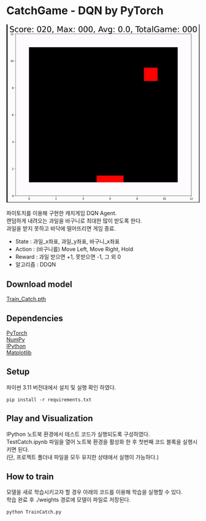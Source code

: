 # CatchGame - DQN by PyTorch
![TensorFlowPlayCatch](https://github.com/eaden84/rl-catch-dqn/blob/master/img/TestCatch_Play.gif)

파이토치를 이용해 구현한 캐치게임 DQN Agent.   
랜덤하게 내려오는 과일을 바구니로 최대한 많이 받도록 한다.  
과일을 받지 못하고 바닥에 떨어뜨리면 게임 종료.  

* State : 과일_x좌표, 과일_y좌표, 바구니_x좌표
* Action : (바구니를) Move Left, Move Right, Hold
* Reward : 과일 받으면 +1, 못받으면 -1, 그 외 0
* 알고리즘 : DDQN 


## Download model
[Train_Catch.pth](https://github.com/eaden84/rl-catch-dqn/blob/master/weights/Train_Catch.pth)

## Dependencies

[PyTorch](https://pytorch.org/)  
[NumPy](https://numpy.org/)  
[IPython](https://ipython.org/)  
[Matplotlib](https://matplotlib.org/)  


## Setup
파이썬 3.11 버전대에서 설치 및 실행 확인 하였다.

```
pip install -r requirements.txt
```


## Play and Visualization
IPython 노트북 환경에서 테스트 코드가 실행되도록 구성하였다.  
TestCatch.ipynb 파일을 열어 노트북 환경을 활성화 한 후 첫번째 코드 블록을 실행시키면 된다.  
(단, 프로젝트 폴더내 파일을 모두 유지한 상태에서 실행이 가능하다.)  


## How to train
모델을 새로 학습시키고자 할 경우 아래의 코드를 이용해 학습을 실행할 수 있다.  
학습 완료 후 ./weights 경로에 모델이 파일로 저장된다.
```
python TrainCatch.py
```
